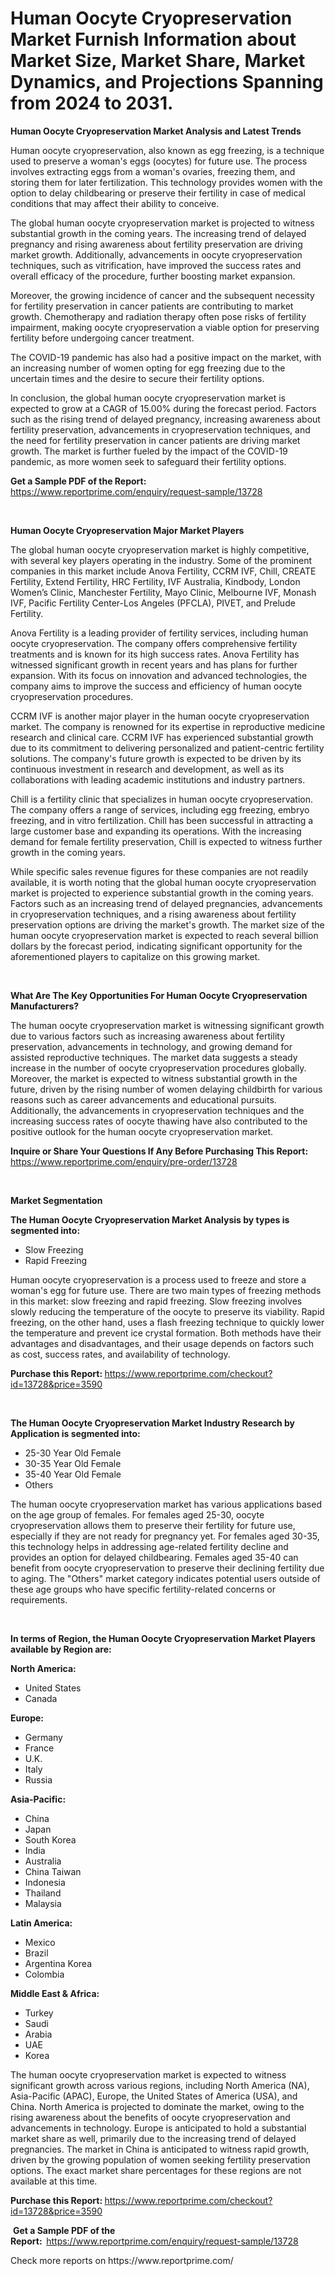 <p><h1>Human Oocyte Cryopreservation Market Furnish Information about Market Size, Market Share, Market Dynamics, and Projections Spanning from 2024 to 2031.</h1></p><p><strong>Human Oocyte Cryopreservation Market Analysis and Latest Trends</strong></p>
<p><p>Human oocyte cryopreservation, also known as egg freezing, is a technique used to preserve a woman's eggs (oocytes) for future use. The process involves extracting eggs from a woman's ovaries, freezing them, and storing them for later fertilization. This technology provides women with the option to delay childbearing or preserve their fertility in case of medical conditions that may affect their ability to conceive.</p><p>The global human oocyte cryopreservation market is projected to witness substantial growth in the coming years. The increasing trend of delayed pregnancy and rising awareness about fertility preservation are driving market growth. Additionally, advancements in oocyte cryopreservation techniques, such as vitrification, have improved the success rates and overall efficacy of the procedure, further boosting market expansion.</p><p>Moreover, the growing incidence of cancer and the subsequent necessity for fertility preservation in cancer patients are contributing to market growth. Chemotherapy and radiation therapy often pose risks of fertility impairment, making oocyte cryopreservation a viable option for preserving fertility before undergoing cancer treatment.</p><p>The COVID-19 pandemic has also had a positive impact on the market, with an increasing number of women opting for egg freezing due to the uncertain times and the desire to secure their fertility options.</p><p>In conclusion, the global human oocyte cryopreservation market is expected to grow at a CAGR of 15.00% during the forecast period. Factors such as the rising trend of delayed pregnancy, increasing awareness about fertility preservation, advancements in cryopreservation techniques, and the need for fertility preservation in cancer patients are driving market growth. The market is further fueled by the impact of the COVID-19 pandemic, as more women seek to safeguard their fertility options.</p></p>
<p><strong>Get a Sample PDF of the Report:&nbsp;</strong> <a href="https://www.reportprime.com/enquiry/request-sample/13728">https://www.reportprime.com/enquiry/request-sample/13728</a></p>
<p>&nbsp;</p>
<p><strong>Human Oocyte Cryopreservation Major Market Players</strong></p>
<p><p>The global human oocyte cryopreservation market is highly competitive, with several key players operating in the industry. Some of the prominent companies in this market include Anova Fertility, CCRM IVF, Chill, CREATE Fertility, Extend Fertility, HRC Fertility, IVF Australia, Kindbody, London Women’s Clinic, Manchester Fertility, Mayo Clinic, Melbourne IVF, Monash IVF, Pacific Fertility Center-Los Angeles (PFCLA), PIVET, and Prelude Fertility.</p><p>Anova Fertility is a leading provider of fertility services, including human oocyte cryopreservation. The company offers comprehensive fertility treatments and is known for its high success rates. Anova Fertility has witnessed significant growth in recent years and has plans for further expansion. With its focus on innovation and advanced technologies, the company aims to improve the success and efficiency of human oocyte cryopreservation procedures.</p><p>CCRM IVF is another major player in the human oocyte cryopreservation market. The company is renowned for its expertise in reproductive medicine research and clinical care. CCRM IVF has experienced substantial growth due to its commitment to delivering personalized and patient-centric fertility solutions. The company's future growth is expected to be driven by its continuous investment in research and development, as well as its collaborations with leading academic institutions and industry partners.</p><p>Chill is a fertility clinic that specializes in human oocyte cryopreservation. The company offers a range of services, including egg freezing, embryo freezing, and in vitro fertilization. Chill has been successful in attracting a large customer base and expanding its operations. With the increasing demand for female fertility preservation, Chill is expected to witness further growth in the coming years.</p><p>While specific sales revenue figures for these companies are not readily available, it is worth noting that the global human oocyte cryopreservation market is projected to experience substantial growth in the coming years. Factors such as an increasing trend of delayed pregnancies, advancements in cryopreservation techniques, and a rising awareness about fertility preservation options are driving the market's growth. The market size of the human oocyte cryopreservation market is expected to reach several billion dollars by the forecast period, indicating significant opportunity for the aforementioned players to capitalize on this growing market.</p></p>
<p>&nbsp;</p>
<p><strong>What Are The Key Opportunities For Human Oocyte Cryopreservation Manufacturers?</strong></p>
<p><p>The human oocyte cryopreservation market is witnessing significant growth due to various factors such as increasing awareness about fertility preservation, advancements in technology, and growing demand for assisted reproductive techniques. The market data suggests a steady increase in the number of oocyte cryopreservation procedures globally. Moreover, the market is expected to witness substantial growth in the future, driven by the rising number of women delaying childbirth for various reasons such as career advancements and educational pursuits. Additionally, the advancements in cryopreservation techniques and the increasing success rates of oocyte thawing have also contributed to the positive outlook for the human oocyte cryopreservation market.</p></p>
<p><strong>Inquire or Share Your Questions If Any Before Purchasing This Report:</strong> <a href="https://www.reportprime.com/enquiry/pre-order/13728">https://www.reportprime.com/enquiry/pre-order/13728</a></p>
<p>&nbsp;</p>
<p><strong>Market Segmentation</strong></p>
<p><strong>The Human Oocyte Cryopreservation Market Analysis by types is segmented into:</strong></p>
<p><ul><li>Slow Freezing</li><li>Rapid Freezing</li></ul></p>
<p><p>Human oocyte cryopreservation is a process used to freeze and store a woman's egg for future use. There are two main types of freezing methods in this market: slow freezing and rapid freezing. Slow freezing involves slowly reducing the temperature of the oocyte to preserve its viability. Rapid freezing, on the other hand, uses a flash freezing technique to quickly lower the temperature and prevent ice crystal formation. Both methods have their advantages and disadvantages, and their usage depends on factors such as cost, success rates, and availability of technology.</p></p>
<p><strong>Purchase this Report:&nbsp;</strong><a href="https://www.reportprime.com/checkout?id=13728&price=3590">https://www.reportprime.com/checkout?id=13728&price=3590</a></p>
<p>&nbsp;</p>
<p><strong>The Human Oocyte Cryopreservation Market Industry Research by Application is segmented into:</strong></p>
<p><ul><li>25-30 Year Old Female</li><li>30-35 Year Old Female</li><li>35-40 Year Old Female</li><li>Others</li></ul></p>
<p><p>The human oocyte cryopreservation market has various applications based on the age group of females. For females aged 25-30, oocyte cryopreservation allows them to preserve their fertility for future use, especially if they are not ready for pregnancy yet. For females aged 30-35, this technology helps in addressing age-related fertility decline and provides an option for delayed childbearing. Females aged 35-40 can benefit from oocyte cryopreservation to preserve their declining fertility due to aging. The "Others" market category indicates potential users outside of these age groups who have specific fertility-related concerns or requirements.</p></p>
<p>&nbsp;</p>
<p><strong>In terms of Region, the Human Oocyte Cryopreservation Market Players available by Region are:</strong></p>
<p>
    <p> <strong> North America: </strong>
        <ul>
            <li>United States</li>
            <li>Canada</li>
        </ul>
        </p> 
    <p> <strong> Europe: </strong>
        <ul>
            <li>Germany</li>
            <li>France</li>
            <li>U.K.</li>
            <li>Italy</li>
            <li>Russia</li>
        </ul>
        </p> 
    <p> <strong> Asia-Pacific: </strong>
        <ul>
            <li>China</li>
            <li>Japan</li>
            <li>South Korea</li>
            <li>India</li>
            <li>Australia</li>
            <li>China Taiwan</li>
            <li>Indonesia</li>
            <li>Thailand</li>
            <li>Malaysia</li>
        </ul>
        </p> 
    <p> <strong> Latin America: </strong>
        <ul>
            <li>Mexico</li>
            <li>Brazil</li>
            <li>Argentina Korea</li>
            <li>Colombia</li>
        </ul>
        </p> 
    <p> <strong> Middle East & Africa: </strong>
        <ul>
            <li>Turkey</li>
            <li>Saudi</li>
            <li>Arabia</li>
            <li>UAE</li>
            <li>Korea</li>
        </ul>
    </p>
    </p>
<p><p>The human oocyte cryopreservation market is expected to witness significant growth across various regions, including North America (NA), Asia-Pacific (APAC), Europe, the United States of America (USA), and China. North America is projected to dominate the market, owing to the rising awareness about the benefits of oocyte cryopreservation and advancements in technology. Europe is anticipated to hold a substantial market share as well, primarily due to the increasing trend of delayed pregnancies. The market in China is anticipated to witness rapid growth, driven by the growing population of women seeking fertility preservation options. The exact market share percentages for these regions are not available at this time.</p></p>
<p><strong>Purchase this Report: </strong><a href="https://www.reportprime.com/checkout?id=13728&price=3590">https://www.reportprime.com/checkout?id=13728&price=3590</a></p>
<p>&nbsp;<strong>Get a Sample PDF of the Report:&nbsp;&nbsp;</strong><a href="https://www.reportprime.com/enquiry/request-sample/13728">https://www.reportprime.com/enquiry/request-sample/13728</a></p>
<p><strong></strong></p>
<p>Check more reports on https://www.reportprime.com/</p>